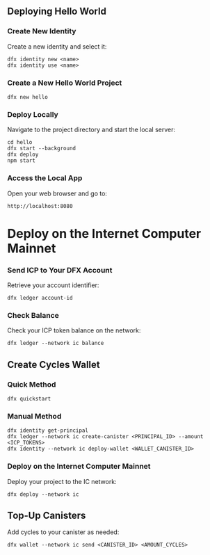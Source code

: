 ## Deploying Hello World

### Create New Identity

Create a new identity and select it:

```shell
dfx identity new <name>
dfx identity use <name>
```

### Create a New Hello World Project

```shell
dfx new hello
```

### Deploy Locally

Navigate to the project directory and start the local server:

```shell
cd hello
dfx start --background
dfx deploy
npm start
```

### Access the Local App

Open your web browser and go to:

```
http://localhost:8080
```

# Deploy on the Internet Computer Mainnet

### Send ICP to Your DFX Account

Retrieve your account identifier:

```shell
dfx ledger account-id
```

### Check Balance

Check your ICP token balance on the network:

```shell
dfx ledger --network ic balance
```

## Create Cycles Wallet

### Quick Method

```shell
dfx quickstart
```
### Manual Method

```shell
dfx identity get-principal
dfx ledger --network ic create-canister <PRINCIPAL_ID> --amount <ICP_TOKENS>
dfx identity --network ic deploy-wallet <WALLET_CANISTER_ID>
```

### Deploy on the Internet Computer Mainnet

Deploy your project to the IC network:

```shell
dfx deploy --network ic
```

## Top-Up Canisters

Add cycles to your canister as needed:

```shell
dfx wallet --network ic send <CANISTER_ID> <AMOUNT_CYCLES>
```
